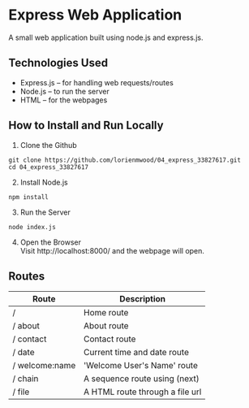 # Express Web Application

A small web application built using node.js and express.js.

## Technologies Used

- Express.js – for handling web requests/routes
- Node.js – to run the server
- HTML – for the webpages

## How to Install and Run Locally

1. Clone the Github

```
git clone https://github.com/lorienmwood/04_express_33827617.git
cd 04_express_33827617
```

2. Install Node.js

```
npm install
```

3. Run the Server

```
node index.js
```

4. Open the Browser \
   Visit http://localhost:8000/ and the webpage will open.

## Routes

| Route          | Description                     |
| -------------- | ------------------------------- |
| /              | Home route                      |
| / about        | About route                     |
| / contact      | Contact route                   |
| / date         | Current time and date route     |
| / welcome:name | 'Welcome User's Name' route     |
| / chain        | A sequence route using (next)   |
| / file         | A HTML route through a file url |
